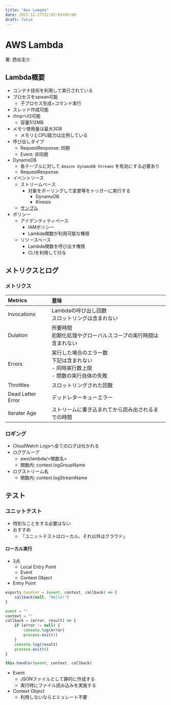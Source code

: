 ```yaml
---
title: "Aws Lamgda"
date: 2017-12-27T22:02:03+09:00
draft: false
---
```


# AWS Lambda
著: 西谷圭介

## Lambda概要
- コンテナ技術を利用して実行されている
- プロセスをspwan可能
	- 子プロセス生成+コマンド実行
- スレッド作成可能
- /tmpへIO可能
	- 容量512MB
- メモリ使用量は最大3GB
	- メモリとCPU能力は比例している
- 呼び出しタイプ
	- RequestResponse: 同期
	- Event: 非同期
- DynamoDB
	- 各テーブルに対して `Amazon DynamoDB Streams` を有効にする必要あり
	- RequestResponse
- イベントソース
	- ストリームベース
		- 対象をポーリングして変更等をトリガーに実行する
			- DynamoDB
			- Kinesis
	- [サンプル](http://docs.aws.amazon.com/ja_jp/lambda/latest/dg/eventsources.html#eventsources-ddb-update)
- ポリシー
	- アイデンティティベース
		- IAMポリシー
		- Lambda関数が利用可能な権限
	- リソースベース
		- Lambda関数を呼び出す権限
		- CLIを利用して付与

## メトリクスとログ
### メトリクス
| Metrics           | 意味                                                                                       |
| :-------------    | :----                                                                                      |
| Invocations       | Lambdaの呼び出し回数<br> スロットリングは含まれない                                        |
| Dulation          | 所要時間<br> 初期化処理やグローバルスコープの実行時間は含まれない                          |
| Errors            | 実行した場合のエラー数<br> 下記は含まれない<br>- 同時実行数上限<br> - 関数の実行自体の失敗 |
| Throttles         | スロットリングされた回数                                                                   |
| Dead Letter Error | デッドレターキューエラー                                                                   |
| Iterater Age      | ストリームに書き込まれてから読み出されるまでの時間                                         |

### ロギング
- CloudWatch Logsへ全てのログは吐かれる
- ロググループ
	- aws/lambda/<関数名>
	- 関数内: context.logGroupName
- ログストリーム名
	- 関数内: context.logStreamName

## テスト
### ユニットテスト
- 特別なことをする必要はない
- おすすめ
	- 「ユニットテストはローカル、それ以外はクラウド」

#### ローカル実行
- 3点
	- Local Entry Point
	- Event 
	- Context Object
- Entry Point
```js
exports.handler = (event, context, callback) => {
	callback(null, "Hello!")
}

event = ""
context = ""
callback = (error, result) => {
	if (error != null) {
		console.log(error)
		process.exit(1)
	}
	console.log(result)
	process.exit(0)
}

this.handler(event, context, callback)
```
- Event
	- JSONファイルとして静的に作成する
	- 実行時にファイル読み込みを実施する
- Context Object
	- 利用しないならエミュレート不要


